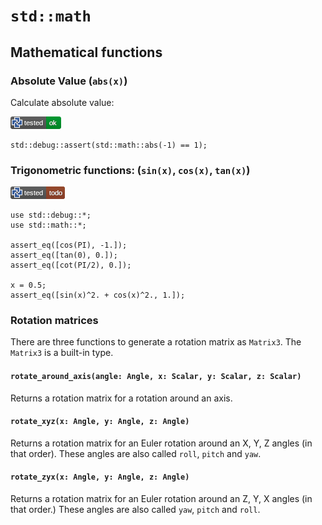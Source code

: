 # `std::math`

## Mathematical functions

### Absolute Value (`abs(x)`)

Calculate absolute value:

[![test](.test/math_abs.png)](.test/math_abs.log)

```µcad,math_abs
std::debug::assert(std::math::abs(-1) == 1);
```

### Trigonometric functions: (`sin(x)`, `cos(x)`, `tan(x)`)

[![test](.test/math_trigonometric.png)](.test/math_trigonometric.log)

```µcad,math_trigonometric#todo
use std::debug::*;
use std::math::*;

assert_eq([cos(PI), -1.]);
assert_eq([tan(0), 0.]);
assert_eq([cot(PI/2), 0.]);

x = 0.5;
assert_eq([sin(x)^2. + cos(x)^2., 1.]);
```

### Rotation matrices

There are three functions to generate a rotation matrix as `Matrix3`.
The `Matrix3` is a built-in type.

#### `rotate_around_axis(angle: Angle, x: Scalar, y: Scalar, z: Scalar)`

Returns a rotation matrix for a rotation around an axis.

#### `rotate_xyz(x: Angle, y: Angle, z: Angle)`

Returns a rotation matrix for an Euler rotation around an X, Y, Z angles (in that order).
These angles are also called `roll`, `pitch` and `yaw`.

#### `rotate_zyx(x: Angle, y: Angle, z: Angle)`

Returns a rotation matrix for an Euler rotation around an Z, Y, X angles (in that order.)
These angles are also called `yaw`, `pitch` and `roll`.
